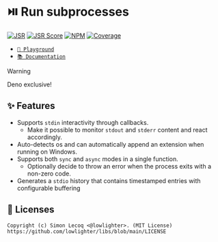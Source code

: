 # ⏯️ Run subprocesses

[![JSR](https://jsr.io/badges/@libs/run)](https://jsr.io/@libs/run) [![JSR Score](https://jsr.io/badges/@libs/run/score)](https://jsr.io/@libs/run)
[![NPM](https://img.shields.io/npm/v/@lowlighter%2Frun?logo=npm&labelColor=cb0000&color=183e4e)](https://www.npmjs.com/package/@lowlighter/run) [![Coverage](https://libs-coverage.lecoq.io/run/badge.svg)](https://libs-coverage.lecoq.io/run)

- [`🦕 Playground`](https://libs.lecoq.io/run)
- [`📚 Documentation`](https://jsr.io/@libs/run/doc)

> [!WARNING]
> Deno exclusive!

## ✨ Features

- Supports `stdin` interactivity through callbacks.
  - Make it possible to monitor `stdout` and `stderr` content and react accordingly.
- Auto-detects os and can automatically append an extension when running on Windows.
- Supports both `sync` and `async` modes in a single function.
  - Optionally decide to throw an error when the process exits with a non-zero code.
- Generates a `stdio` history that contains timestamped entries with configurable buffering

## 📜 Licenses

```plaintext
Copyright (c) Simon Lecoq <@lowlighter>. (MIT License)
https://github.com/lowlighter/libs/blob/main/LICENSE
```
